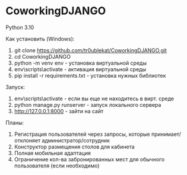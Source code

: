 # CoworkingDJANGO

Python 3.10
 
Как установить (Windows):

1) git clone https://github.com/tr0ublekat/CoworkingDJANGO.git
2) cd CoworkingDJANGO
3) python -m venv env - установка виртуальной среды
4) env\scripts\activate - активация виртуальной среды
5) pip install -r requirements.txt - установка нужных библиотек

Запуск:

1) env\scripts\activate - если вы еще не находитесь в вирт. среде
2) python manage.py runserver - запуск локального сервера
3) http://127.0.0.1:8000 - зайти на сайт

Планы:
1) Регистрация пользователей через запросы, которые принимает/отклоняет администратор/сотрудник
2) Конструктор размещения столов для кабинета
3) Полная мобильная адаптация
4) Ограничение кол-ва забронированных мест для обычного пользователя (если необходимо)
